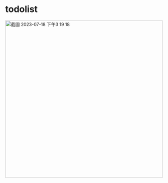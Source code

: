 # todolist

<img width="502" alt="截圖 2023-07-18 下午3 19 18" src="https://github.com/Cyishen/todolist/assets/52564123/9bf4fa16-4348-4603-9c99-163825f53124">
